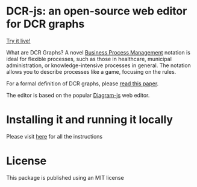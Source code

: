 # DCR-js: an open-source web editor for DCR graphs

[Try it live!](https://thespicyone.github.io/dcr-js/index.html)

What are DCR Graphs? A novel [Business Process Management](https://en.wikipedia.org/wiki/Business_process_management) notation is ideal for flexible processes, such as those in healthcare, municipal administration, or knowledge-intensive processes in general. The notation allows you to describe processes like a game, focusing on the rules.

For a formal definition of DCR graphs, please [read this paper](https://arxiv.org/pdf/1110.4161.pdf).

The editor is based on the popular [Diagram-js](https://github.com/bpmn-io/diagram-js) web editor.

# Installing it and running it locally
Please visit [here](https://github.com/hugoalopez-dtu/dcr-js/tree/main/modeler) for all the instructions

# License
This package is published using an MIT license





